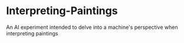 # Interpreting-Paintings
An AI experiment intended to delve into a machine's perspective when interpreting paintings
